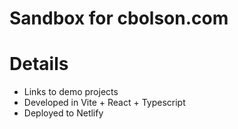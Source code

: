 # Sandbox for cbolson.com

# Details

- Links to demo projects
- Developed in Vite + React + Typescript
- Deployed to Netlify
